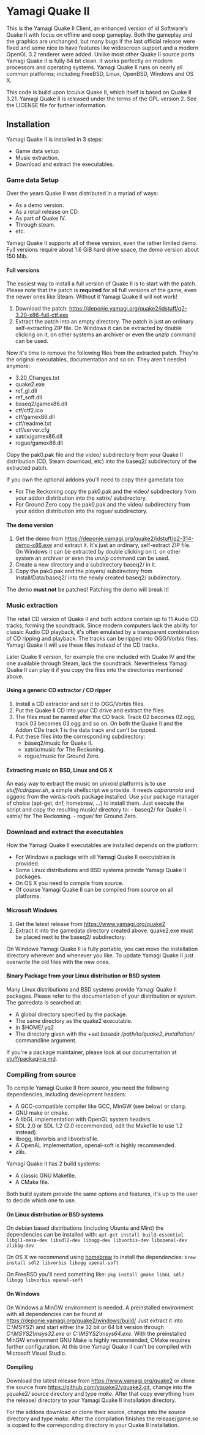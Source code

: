 # Yamagi Quake II

This is the Yamagi Quake II Client, an enhanced version of id Software's Quake
II with focus on offline and coop gameplay. Both the gameplay and the graphics
are unchanged, but many bugs if the last official release were fixed and some
nice to have features like widescreen support and a modern OpenGL 3.2 renderer
were added. Unlike most other Quake II source ports Yamagi Quake II is fully 64
bit clean. It works perfectly on modern processors and operating systems. Yamagi
Quake II runs on nearly all common platforms; including FreeBSD, Linux, OpenBSD,
Windows and OS X.

This code is build upon Icculus Quake II, which itself is based on Quake II
3.21. Yamagi Quake II is released under the terms of the GPL version 2. See the
LICENSE file for further information.


## Installation

Yamagi Quake II is installed in 3 steps:

- Game data setup.
- Music extraction.
- Download and extract the executables.


### Game data Setup

Over the years Quake II was distributed in a myriad of ways:

- As a demo version.
- As a retail release on CD.
- As part of Quake IV.
- Through steam.
- etc.

Yamagi Quake II supports all of these version, even the rather limited demo.
Full versions require about 1.6 GiB hard drive space, the demo version about 150
Mib.


#### Full versions

The easiest way to install a full version of Quake II is to start with the
patch. Please note that the patch is **required** for all full versions of the
game, even the newer ones like Steam. Without it Yamagi Quake II will not work!

1. Download the patch:
   https://deponie.yamagi.org/quake2/idstuff/q2-3.20-x86-full-ctf.exe
2. Extract the patch into an empty directory. The patch is just an ordinary
   self-extracting ZIP file. On Windows it can be extracted by double clicking
   on it, on other systems an archiver or even the *unzip* command can be used.

Now it's time to remove the following files from the extracted patch. They're
the original executables, documentation and so on. They aren't needed anymore:

- 3.20_Changes.txt
- quake2.exe
- ref_gl.dll
- ref_soft.dll
- baseq2/gamex86.dll
- ctf/ctf2.ico
- ctf/gamex86.dll
- ctf/readme.txt
- ctf/server.cfg
- xatrix/gamex86.dll
- rogue/gamex86.dll

Copy the pak0.pak file and the video/ subdirectory from your Quake II
distribution (CD, Steam download, etc) into the baseq2/ subdirectory of the
extracted patch.

If you own the optional addons you'll need to copy their gamedata too:

- For The Reckoning copy the pak0.pak and the video/ subdirectory from your
  addon distribution into the xatrix/ subdirectory.
- For Ground Zero copy the pak0.pak and the video/ subdirectory from your
  addon distribution into the rogue/ subdirectory.


#### The demo version

1. Get the demo from https://deponie.yamagi.org/quake2/idstuff/q2-314-demo-x86.exe
   and extract it. It's just an ordinary, self-extract ZIP file. On Windows it
   can be extracted by double clicking on it, on other system an archiver or
   even the *unzip* command can be used.
3. Create a new directory and a subdirectory baseq2/ in it.
3. Copy the pak0.pak and the players/ subdirectory from Install/Data/baseq2/
   into the newly created baseq2/ subdirectory.

The demo **must not** be patched! Patching the demo will break it!


### Music extraction

The retail CD version of Quake II and both addons contain up to 11 Audio CD
tracks, forming the soundtrack. Since modern computers lack the ability for
classic Audio CD playback, it's often emulated by a transparent combination 
of CD ripping and playback. The tracks can be ripped into OGG/Vorbis files.
Yamagi Quake II will use these files instead of the CD tracks.

Later Quake II version, for example the one included with Quake IV and the one
available through Steam, lack the soundtrack. Nevertheless Yamagi Quake II can
play it if you copy the files into the directories mentioned above. 


#### Using a generic CD extractor / CD ripper

1. Install a CD extractor and set it to OGG/Vorbis files.
2. Put the Quake II CD into your CD drive and extract the files.
3. The files must be named after the CD track. Track 02 becomes 02.ogg, track
   03 becomes 03.ogg and so on. On both the Quake II and the Addon CDs track 1
   is the data track and can't be ripped.
4. Put these files into the corresponding subdirectory:
    - baseq2/music for Quake II.
    - xatrix/music for The Reckoning.
    - rogue/music for Ground Zero.


#### Extracting music on BSD, Linux and OS X 

An easy way to extract the music on unixoid platforms is to use
*stuff/cdripper.sh*, a simple shellscript we provide. It needs *cdparanoia* and
oggenc from the *vorbis-tools* package installed. Use your package manager of
choice (apt-get, dnf, homebrew, ...) to install them. Just execute the script
and copy the resulting music/ directory to:
	- baseq2/ for Quake II.
    - xatrix/ for The Reckoning.
    - rogue/ for Ground Zero.
 

### Download and extract the executables

How the Yamagi Quake II executables are installed depends on the platform:

- For Windows a package with all Yamagi Quake II executables is provided.
- Some Linux distributions and BSD systems provide Yamagi Quake II packages.
- On OS X you need to compile from source.
- Of course Yamagi Quake II can be compiled from source on all platforms.


#### Microsoft Windows

1. Get the latest release from https://www.yamagi.org/quake2
2. Extract it into the gamedata directory created above. quake2.exe must be
   placed next to the baseq2/ subdirectory.

On Windows Yamagi Quake II is fully portable, you can move the installation
directory wherever and whenever you like. To update Yamagi Quake II just
overwrite the old files with the new ones.


#### Binary Package from your Linux distribution or BSD system

Many Linux distributions and BSD systems provide Yamagi Quake II packages.
Please refer to the documentation of your distribution or system. The gamedata
is searched at:

- A global directory specified by the package.
- The same directory as the quake2 executable.
- In $HOME/.yq2
- The directory given with the *+set basedir /path/to/quake2_installation/*
  commandline argument.

If you're a package maintainer, please look at our documentation at
[stuff/packaging.md](stuff/packaging.md).


### Compiling from source

To compile Yamagi Quake II from source, you need the following dependencies,
including development headers:

- A GCC-compatible compiler like GCC, MinGW (see below) or clang.
- GNU make or cmake.
- A libGL implementation with OpenGL system headers.
- SDL 2.0 or SDL 1.2 (2.0 recommended, edit the Makefile to use 1.2 instead).
- libogg, libvorbis and libvorbisfile.
- A OpenAL implementation, openal-soft is highly recommended.
- zlib.

Yamagi Quake II has 2 build systems:

- A classic GNU Makefile.
- A CMake file.

Both build system provide the same options and features, it's up to the user to
decide which one to use.


#### On Linux distribution or BSD systems

On debian based distributions (including Ubuntu and Mint) the dependencies can
be installed with: `apt-get install build-essential libgl1-mesa-dev libsdl2-dev
libogg-dev libvorbis-dev libopenal-dev zlib1g-dev`

On OS X we recommend using [homebrew](https://brew.sh) to install the
dependencies: `brew install sdl2 libvorbis libogg openal-soft`

On FreeBSD you'll need something like: `pkg install gmake libGL sdl2 libogg
libvorbis openal-soft`


#### On Windows

On Windows a MinGW environment is needed. A preinstalled environment with all
dependencies can be found at https://deponie.yamagi.org/quake2/windows/build/
Just extract it into C:\MSYS2\ and start either the 32 bit or 64 bit version
through *C:\MSYS2\msys32.exe* or *C:\MSYS2\msys64.exe*. With the preinstalled
MinGW environment GNU Make is highly recommended, CMake requires further
configuration. At this time Yamagi Quake II can't be compiled with Microsoft
Visual Studio.


#### Compiling

Download the latest release from https://www.yamagi.org/quake2 or clone the
source from https://github.com/yquake2/yquake2.git, change into the yquake2/
source directory and type *make*. After that copy everything from the release/
directory to your Yamagi Quake II installation directory.

For the addons download or clone their source, change into the source directory
and type *make*. After the compilation finishes the release/game.so is copied to
the corresponding directory in your Quake II installation.
 
